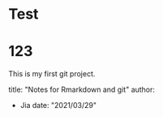 # Test
# 123 
This is my first git project.

title: "Notes for Rmarkdown and git"
author: 
 - Jia 
date: "2021/03/29"


